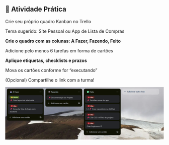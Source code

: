 ## 🧪 Atividade Prática

Crie seu próprio quadro Kanban no Trello

Tema sugerido: Site Pessoal ou App de Lista de Compras

**Crie o quadro com as colunas: A Fazer, Fazendo, Feito**

Adicione pelo menos 6 tarefas em forma de cartões

**Aplique etiquetas, checklists e prazos**

Mova os cartões conforme for “executando”

(Opcional) Compartilhe o link com a turma!

![Texto Alternativo](https://github.com/SidneiAJr/Senac_programador_Web/blob/main/Introdu%C3%A7%C3%A3o/Aula03/Captura%20de%20tela%202025-09-30%20110137.png)


